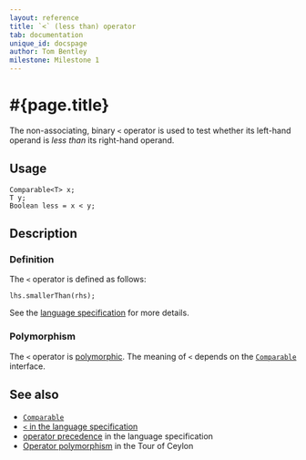 ```yaml
---
layout: reference
title: `<` (less than) operator
tab: documentation
unique_id: docspage
author: Tom Bentley
milestone: Milestone 1
---
```


# #{page.title}

The non-associating, binary `<` operator is used to test whether its left-hand 
operand is *less than* its right-hand operand.

## Usage 

    Comparable<T> x;
    T y;
    Boolean less = x < y;

## Description

### Definition

The `<` operator is defined as follows:

    lhs.smallerThan(rhs);

See the [language specification](#{site.urls.spec}#equalitycomparison) for more details.

### Polymorphism

The `<` operator is [polymorphic](/documentation/reference/operator/operator-polymorphism). 
The meaning of `<` depends on the 
[`Comparable`](../../ceylon.language/Comparable) interface. 

## See also

* [`Comparable`](../../ceylon.language/Comparable)
* [`<` in the language specification](#{site.urls.spec}#equalitycomparison)
* [operator precedence](#{site.urls.spec}#operatorprecedence) in the 
  language specification
* [Operator polymorphism](/documentation/tour/language-module/#operator_polymorphism) 
  in the Tour of Ceylon

